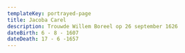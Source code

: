 ```yaml
---
templateKey: portrayed-page
title: Jacoba Carel
description: Trouwde Willem Boreel op 26 september 1626
dateBirth: 6 - 8 - 1607
dateDeath: 17 - 6 -1657
---
```

